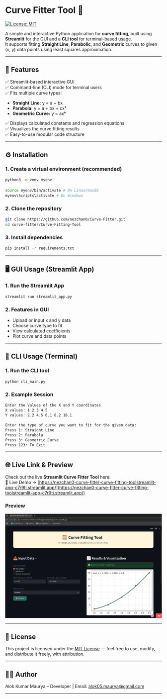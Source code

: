 # Curve Fitter Tool 🧮
[![License: MIT](https://img.shields.io/badge/License-MIT-yellow.svg)](LICENSE)

A simple and interactive Python application for **curve fitting**, built
using **Streamlit** for the GUI and a **CLI tool** for terminal-based
usage.\
It supports fitting **Straight Line**, **Parabolic**, and **Geometric**
curves to given (x, y) data points using least squares approximation.

------------------------------------------------------------------------

## 🧠 Features

✅ Streamlit-based interactive GUI\
✅ Command-line (CLI) mode for terminal users\
✅ Fits multiple curve types:
- **Straight Line:** y = a + bx
- **Parabola:** y = a + bx + cx²
- **Geometric Curve:** y = axᵇ

✅ Displays calculated constants and regression equations\
✅ Visualizes the curve fitting results\
✅ Easy-to-use modular code structure

------------------------------------------------------------------------


## ⚙️ Installation

### 1. Create a virtual environment (recommended)
``` bash
python3 -m venv myenv

source myenv/bin/activate # On Linux/macOS
myenv\Scripts\activate # On Windows
```
### 2. Clone the repository

``` bash
git clone https://github.com/nezchan0/Curve-Fitter.git
cd curve-fitter/Curve-Fitting-Tool
```

### 3. Install dependencies

``` bash
pip install -r requirements.txt
```



------------------------------------------------------------------------


## 🖥️ GUI Usage (Streamlit App)

### 1. Run the Streamlit App

``` bash
streamlit run streamlit_app.py
```

### 2. Features in GUI

-   Upload or input x and y data
-   Choose curve type to fit
-   View calculated coefficients
-   Plot curve and data points

------------------------------------------------------------------------
## 🧾 CLI Usage (Terminal)

### 1. Run the CLI tool

``` bash
python cli_main.py
```

### 2. Example Session

    Enter the Values of the X and Y coordinates
    X values: 1 2 3 4 5
    Y values: 2.2 4.5 6.1 8.2 10.1

    Enter the type of curve you want to fit for the given data:
    Press 1: Straight Line
    Press 2: Parabola
    Press 3: Geometric Curve
    Press 123: To Exit


------------------------------------------------------------------------

## 🌐 Live Link & Preview

Check out the live **Streamlit Curve Fitter Tool** here:  
🔗 Live Demo -> [https://nezchan0-curve-fitter-curve-fitting-toolstreamlit-app-c7r9ti.streamlit.app/](https://nezchan0-curve-fitter-curve-fitting-toolstreamlit-app-c7r9ti.streamlit.app/)

### Preview
![Curve Fitter Tool Preview](preview.png) 

------------------------------------------------------------------------


## 📜 License

This project is licensed under the [MIT License](LICENSE) — feel free to use, modify, and distribute it freely, with attribution.


------------------------------------------------------------------------

## 🧑‍💻 Author

Alok Kumar Maurya – Developer | Email: [alok05.maurya@gmail.com](alok05.maurya@gmail.com)


------------------------------------------------------------------------


